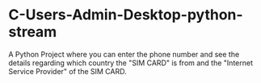 # C-Users-Admin-Desktop-python-stream
A Python Project where you can enter the phone number and see the details regarding which country the "SIM CARD" is from and the "Internet Service Provider" of the SIM CARD.
